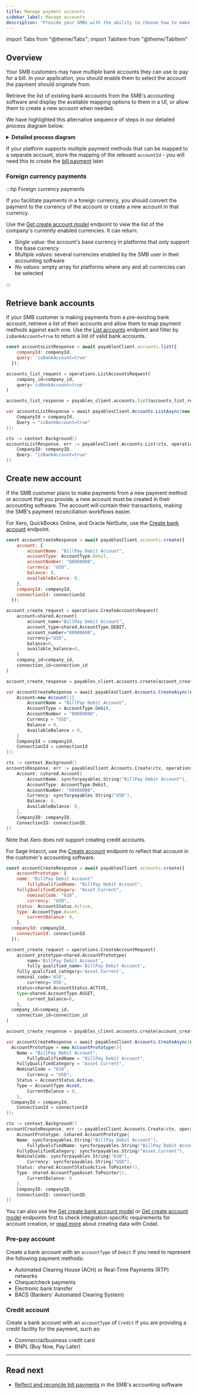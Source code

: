 ```yaml
---
title: Manage payment accounts
sidebar_label: Manage accounts
description: "Provide your SMBs with the ability to choose how to make payments"
---
```


import Tabs from "@theme/Tabs";
import TabItem from "@theme/TabItem"

## Overview

Your SMB customers may have multiple bank accounts they can use to pay for a bill. In your application, you should enable them to select the account the payment should originate from.

Retrieve the list of existing bank accounts from the SMB's accounting software and display the available mapping options to them in a UI, or allow them to create a new account when needed.

We have highlighted this alternative sequence of steps in our detailed process diagram below. 

<details>
<summary><b>Detailed process diagram</b></summary>

```mermaid

  sequenceDiagram
      participant smb as SMB customer
      participant app as Your application 
      participant codat as Codat
      participant acctg as Accounting software
      
      alt Retrieve bank accounts
        codat ->> acctg: Fetches existing bank accounts
        acctg -->> codat: Returns existing bank accounts
        codat ->> app: Returns existing bank accounts
        app ->> smb: Displays existing bank accounts
      else Create bank account
        app ->> codat: Creates bank account
        codat ->> acctg: Creates bank account
      end
      app ->> smb: Displays payment method mapping
      smb ->> app: Maps payment methods

```

</details>

If your platform supports multiple payment methods that can be mapped to a separate account, store the mapping of the relevant `accountId` - you will need this to create the [bill payment](/payables/payments) later.

### Foreign currency payments

:::tip Foreign currency payments

If you facilitate payments in a foreign currency, you should convert the payment to the currency of the account or create a new account in that currency.

Use the [Get create account model](/sync-for-payables-api#/operations/get-create-chartOfAccounts-model) endpoint to view the list of the company's currently enabled currencies. It can return:

- *Single value*: the account's base currency in platforms that only support the base currency
- *Multiple values*: several currencies enabled by the SMB user in their accounting software
- *No values*: empty array for platforms where any and all currencies can be selected

:::

## Retrieve bank accounts

If your SMB customer is making payments from a pre-existing bank account, retrieve a list of their accounts and allow them to map payment methods against each one. Use the [List accounts](/sync-for-payables-api#/operations/list-accounts) endpoint and filter by `isBankAccount=true` to return a list of valid bank accounts.

<!-- For example, if you offer the option to make payments from a credit card, the company's bill payments should be mapped and reconciled to a credit account. -->

<Tabs>

<TabItem value="nodejs" label="TypeScript">

```javascript
const accountsListResponse = await payablesClient.accounts.list({
    companyId: companyId,
    query: 'isBankAccount=true'
  });
```

</TabItem>

<TabItem value="python" label="Python">

```python
accounts_list_request = operations.ListAccountsRequest(
    company_id=company_id,
    query='isBankAccount=true'
)

accounts_list_response = payables_client.accounts.list(accounts_list_request)
```

</TabItem>

<TabItem value="csharp" label="C#">

```csharp
var accountsListResponse = await payablesClient.Accounts.ListAsync(new ListAccountsRequest() {
    CompanyId = companyId,
    Query = "isBankAccount=true"
});
```

</TabItem>

<TabItem value="go" label="Go">

```go
ctx := context.Background()
accountsListResponse, err := payablesClient.Accounts.List(ctx, operations.ListAccountsRequest{
    CompanyID: companyID,
    Query: "isBankAccount=true"
})
```
</TabItem>

</Tabs>

## Create new account

If the SMB customer plans to make payments from a new payment method or account that you provide, a new account must be created in their accounting software. The account will contain their transactions, making the SMB's payment reconciliation workflows easier. 

For Xero, QuickBooks Online, and Oracle NetSuite, use the [Create bank account](/sync-for-payables-api#/operations/create-bank-account) endpoint.

<Tabs>

<TabItem value="nodejs" label="TypeScript">

```javascript
const accountCreateResponse = await payablesClient.accounts.create({
	account: {
		accountName: "BillPay Debit Account",
		accountType: AccountType.Debit,
		accountNumber: "80088008",
		currency: "USD",
		balance: 0,
		availableBalance: 0,
	},
    companyId: companyId,
	connectionId: connectionId
  });
```

</TabItem>

<TabItem value="python" label="Python">

```python
account_create_request = operations.CreateAccountsRequest(
	account=shared.Account(
		account_name="BillPay Debit Account",
		account_type=shared.AccountType.DEBIT,
		account_number="80088008",
		currency="USD",
		balance=0,
		available_balance=0,
	)
    company_id=company_id,
	connection_id=connection_id
)

account_create_response = payables_client.accounts.create(account_create_request)
```

</TabItem>

<TabItem value="csharp" label="C#">

```csharp
var accountCreateResponse = await payablesClient.Accounts.CreateAsync(new CreateAccountRequest() {
	Account=new Account(){
		AccountName = "BillPay Debit Account",
		AccountType = AccountType.Debit,
		AccountNumber = "80088008",
		Currency = "USD",
		Balance = 0,
		AvailableBalance = 0,
	}
    CompanyId = companyId,
	ConnectionId = connectionId
});
```

</TabItem>

<TabItem value="go" label="Go">

```go
ctx := context.Background()
accountsResponse, err := payablesClient.Accounts.Create(ctx, operations.CreateAccountRequest{
	Account: &shared.Account{
		AccountName: syncforpayables.String("BillPay Debit Account"),
		AccountType: AccountType.Debit,
		AccountNumber: "80088008",
		Currency: syncforpayables.String("USD"),
		Balance: 0,
		AvailableBalance: 0,
	},
    CompanyID: companyID,
    ConnectionID: connectionID,
})
```
</TabItem>

</Tabs>

Note that Xero does not support creating credit accounts.

For Sage Intacct, use the [Create account](/sync-for-payables-api#/operations/create-account) endpoint to reflect that account in the customer's accounting software. 

<Tabs>

<TabItem value="nodejs" label="TypeScript">

```javascript
const accountCreateResponse = await payablesClient.accounts.create({
	accountPrototype: {
    name: "BillPay Debit Account"
		fullyQualifiedName: "BillPay Debit Account",
    fullyQualifiedCategory: "Asset.Current",
		nominalCode: "610",
		currency: "USD",
    status: AccountStatus.Active,
    type: AccountType.Asset,
		currentBalance: 0,
	},
  companyId: companyId,
	connectionId: connectionId
  });
```

</TabItem>

<TabItem value="python" label="Python">

```python
account_create_request = operations.CreateAccountRequest(
	account_prototype=shared.AccountPrototype(
		name='BillPay Debit Account',
		fully_qualified_name='BillPay Debit Account',
    fully_qualified_category='Asset.Current',
    nominal_code='610',
		currency='USD',
    status=shared.AccountStatus.ACTIVE,
    type=shared.AccountType.ASSET,
		current_balance=0,
	),
  company_id=company_id,
	connection_id=connection_id
)

account_create_response = payables_client.accounts.create(account_create_request)
```

</TabItem>

<TabItem value="csharp" label="C#">

```csharp
var accountCreateResponse = await payablesClient.Accounts.CreateAsync(new CreateAccountRequest() {
  AccountPrototype = new AccountPrototype(){
    Name = "BillPay Debit Account",
		FullyQualifiedName = "BillPay Debit Account",
    FullyQualifiedCategory = "Asset.Current",
    NominalCode = "610",
		Currency = "USD",
    Status = AccountStatus.Active,
    Type = AccountType.Asset,
		CurrentBalance = 0,
	},
  CompanyId = companyId,
	ConnectionId = connectionId
});
```

</TabItem>

<TabItem value="go" label="Go">

```go
ctx := context.Background()
accountCreateResponse, err := payablesClient.Accounts.Create(ctx, operations.CreateAccountRequest{
	AccountPrototype: &shared.AccountPrototype{
    Name: syncforpayables.String("BillPay Debit Account"),
		FullyQualifiedName: syncforpayables.String("BillPay Debit Account"),
    FullyQualifiedCategory: syncforpayables.String("Asset.Current"),
    NominalCode: syncforpayables.String("610"),
		Currency: syncforpayables.String("USD"),
    Status: shared.AccountStatusActive.ToPointer(),
    Type: shared.AccountTypeAsset.ToPointer(),
		CurrentBalance: 0
	},
    CompanyID: companyID,
    ConnectionID: connectionID,
})
```
</TabItem>

</Tabs>

You can also use the [Get create bank account model](/sync-for-payables-api#/operations/get-create-bankAccounts-model) or [Get create account model](/sync-for-payables-api#/operations/get-create-chartOfAccounts-model) endpoints first to check integration-specific requirements for account creation, or [read more](/using-the-api/push) about creating data with Codat.

### Pre-pay account

Create a bank account with an `accountType` of `Debit` if you need to represent the following payment methods: 

- Automated Clearing House (ACH) or Real-Time Payments (RTP) networks
- Cheque/check payments
- Electronic bank transfer
- BACS (Bankers' Automated Clearing System)


### Credit account

Create a bank account with an `accountType` of `Credit` if you are providing a credit facility for the payment, such as:

- Commercial/business credit card
- BNPL (Buy Now, Pay Later)

---

## Read next

- [Reflect and reconcile bill payments](/payables/payments) in the SMB's accounting software